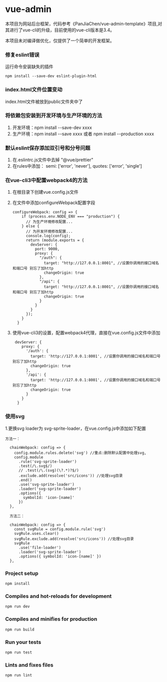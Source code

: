 # vue-admin
本项目为网站后台框架，代码参考《PanJiaChen/vue-admin-template》项目,对其进行了vue-cli的升级，目前使用的vue-cli版本是3.4。

本项目未对编译做优化，仅提供了一个简单的开发框架。


### 修复eslint错误
运行命令安装缺失的插件
```
npm install --save-dev eslint-plugin-html
```
### index.html文件位置变动
index.html文件被放到public文件夹中了

### 将依赖包安装到开发环境与生产环境的方法

1. 开发环境：npm install --save-dev xxxx
2. 生产环境：npm install --save xxxx  或者  npm install --production xxxx

### 默认eslint保存添加双引号和分号问题

1. 在.eslintrc.js文件中去掉 "@vue/prettier" 
2. 在rules中添加：
            semi: ['error', 'never'],
            quotes: ['error', 'single']
  
### 在vue-cli3中配置webpack4的方法

1. 在根目录下创建vue.config.js文件
2. 在文件中添加configureWebpack配置字段

    ```
    configureWebpack: config => {
        if (process.env.NODE_ENV === "production") {
          // 为生产环境修改配置...
        } else {
          // 为开发环境修改配置...
          console.log(config);
          return (module.exports = {
            devServer: {
              port: 9000,
              proxy: {
                "/auth": {
                  target: "http://127.0.0.1:8001", //设置你调用的接口域名和端口号 别忘了加http
                  changeOrigin: true
                },
                "/api": {
                  target: "http://127.0.0.1:8001", //设置你调用的接口域名和端口号 别忘了加http
                  changeOrigin: true
                }
              }
            }
          });
        }
      }

    ```

3.   使用vue-cli3的设置，配置webpack4代理，直接在vue.config.js文件中添加
        ```
         devServer: {
            proxy: {
              '/auth': {
                target: 'http://127.0.0.1:8001', //设置你调用的接口域名和端口号 别忘了加http
                changeOrigin: true
              },
              '/api': {
                target: 'http://127.0.0.1:8001', //设置你调用的接口域名和端口号 别忘了加http
                changeOrigin: true
              }
            }
          }
        ```


 ### 使用svg
 1.更换svg loader为 svg-sprite-loader，在vue.config.js中添加如下配置
 
```
方法一：

  chainWebpack: config => {
    config.module.rules.delete('svg') //重点:删除默认配置中处理svg,
    config.module
      .rule('svg-sprite-loader')
      .test(/\.svg$/)
      // .test(/\.(svg)(\?.*)?$/)
      .exclude.add(resolve('src/icons')) //处理svg目录
      .end()
      .use('svg-sprite-loader')
      .loader('svg-sprite-loader')
      .options({
        symbolId: 'icon-[name]'
      })
  },
  
  方法二：
  
  chainWebpack: config => {
    const svgRule = config.module.rule('svg')
    svgRule.uses.clear()
    svgRule.exclude.add(resolve('src/icons')) //处理svg目录
    svgRule
      .use('file-loader')
      .loader('svg-sprite-loader')
      .options({ symbolId: 'icon-[name]' })
  },
```

### Project setup
```
npm install
```

### Compiles and hot-reloads for development
```
npm run dev
```

### Compiles and minifies for production
```
npm run build
```

### Run your tests
```
npm run test
```

### Lints and fixes files
```
npm run lint
```
